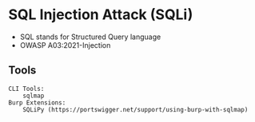 # SQL Injection Attack (SQLi)
* SQL stands for Structured Query language
* OWASP A03:2021-Injection
## Tools
```
CLI Tools:
    sqlmap
Burp Extensions:
    SQLiPy (https://portswigger.net/support/using-burp-with-sqlmap)
```
